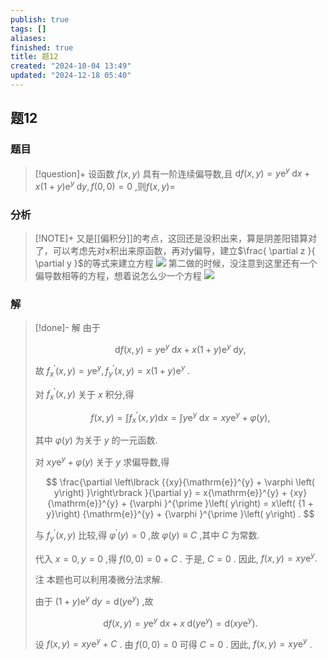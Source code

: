 ```yaml
---
publish: true
tags: []
aliases: 
finished: true
title: 题12
created: "2024-10-04 13:49"
updated: "2024-12-18 05:40"
---
```

## 题12
### 题目
> [!question]+
> 设函数 $f\left( {x, y}\right)$ 具有一阶连续偏导数,且 $\mathrm{d}f\left( {x, y}\right) = y{\mathrm{e}}^{y}\mathrm{\;d}x + x\left( {1 + y}\right) {\mathrm{e}}^{y}\mathrm{\;d}y, f\left( {0,0}\right) = 0$ ,则$f\left( {x, y}\right) =$
### 分析
> [!NOTE]+
> 又是[[偏积分]]的考点，这回还是没积出来，算是阴差阳错算对了，可以考虑先对x积出来原函数，再对y偏导，建立$\frac{ \partial z }{ \partial y }$的等式来建立方程
> ![](https://img.hwenyi.live/202411301411707.webp)
> 第二做的时候，没注意到这里还有一个偏导数相等的方程，想着说怎么少一个方程
> ![](https://img.hwenyi.live/202412181339140.webp)
### 解
> [!done]-
> 解 由于
> 
> $$
> \mathrm{d}f\left( {x, y}\right) = y{\mathrm{e}}^{y}\mathrm{\;d}x + x\left( {1 + y}\right) {\mathrm{e}}^{y}\mathrm{\;d}y,
> $$
> 
> 故 ${f}_{x}^{\prime }\left( {x, y}\right) = y{\mathrm{e}}^{y},{f}_{y}^{\prime }\left( {x, y}\right) = x\left( {1 + y}\right) {\mathrm{e}}^{y}$ .
> 
> 对 ${f}_{x}^{\prime }\left( {x, y}\right)$ 关于 $x$ 积分,得
> 
> $$
> f\left( {x, y}\right) = \int {f}_{x}^{\prime }\left( {x, y}\right) \mathrm{d}x = \int y{\mathrm{e}}^{y}\mathrm{\;d}x = {xy}{\mathrm{e}}^{y} + \varphi \left( y\right) ,
> $$
> 
> 其中 $\varphi \left( y\right)$ 为关于 $y$ 的一元函数.
> 
> 对 ${xy}{\mathrm{e}}^{y} + \varphi \left( y\right)$ 关于 $y$ 求偏导数,得
> 
> $$
> \frac{\partial \left\lbrack {{xy}{\mathrm{e}}^{y} + \varphi \left( y\right) }\right\rbrack }{\partial y} = x{\mathrm{e}}^{y} + {xy}{\mathrm{e}}^{y} + {\varphi }^{\prime }\left( y\right) = x\left( {1 + y}\right) {\mathrm{e}}^{y} + {\varphi }^{\prime }\left( y\right) .
> $$
> 
> 与 ${f}_{y}^{\prime }\left( {x, y}\right)$ 比较,得 ${\varphi }^{\prime }\left( y\right) = 0$ ,故 $\varphi \left( y\right) \equiv C$ ,其中 $C$ 为常数.
> 
> 代入 $x = 0, y = 0$ ,得 $f\left( {0,0}\right) = 0 + C$ . 于是, $C = 0$ . 因此, $f\left( {x, y}\right) \mathrel= {xy}{\mathrm{e}}^{y}.$ 
> 
> 注 本题也可以利用凑微分法求解.
> 
> 由于 $\left( {1 + y}\right) {\mathrm{e}}^{y}\mathrm{\;d}y = \mathrm{d}\left( {y{\mathrm{e}}^{y}}\right)$ ,故
> 
> $$
> \mathrm{d}f\left( {x, y}\right) = y{\mathrm{e}}^{y}\mathrm{\;d}x + x\mathrm{\;d}\left( {y{\mathrm{e}}^{y}}\right) = \mathrm{d}\left( {{xy}{\mathrm{e}}^{y}}\right) .
> $$
> 
> 设 $f\left( {x, y}\right) = {xy}{\mathrm{e}}^{y} + C$ . 由 $f\left( {0,0}\right) = 0$ 可得 $C = 0$ . 因此, $f\left( {x, y}\right) = {xy}{\mathrm{e}}^{y}$ .